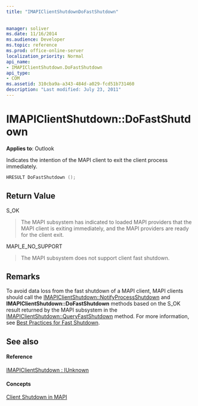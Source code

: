 ```yaml
---
title: "IMAPIClientShutdownDoFastShutdown"
 
 
manager: soliver
ms.date: 11/16/2014
ms.audience: Developer
ms.topic: reference
ms.prod: office-online-server
localization_priority: Normal
api_name:
- IMAPIClientShutdown.DoFastShutdown
api_type:
- COM
ms.assetid: 310cba9a-a343-484d-a029-fcd51b731460
description: "Last modified: July 23, 2011"
---
```


# IMAPIClientShutdown::DoFastShutdown

  
  
**Applies to**: Outlook 
  
Indicates the intention of the MAPI client to exit the client process immediately.
  
```cpp
HRESULT DoFastShutdown ();
```

## Return Value

S_OK
  
> The MAPI subsystem has indicated to loaded MAPI providers that the MAPI client is exiting immediately, and the MAPI providers are ready for the client exit.
    
MAPI_E_NO_SUPPORT
  
> The MAPI subsystem does not support client fast shutdown.
    
## Remarks

To avoid data loss from the fast shutdown of a MAPI client, MAPI clients should call the [IMAPIClientShutdown::NotifyProcessShutdown](imapiclientshutdown-notifyprocessshutdown.md) and **IMAPIClientShutdown::DoFastShutdown** methods based on the S_OK result returned by the MAPI subsystem in the [IMAPIClientShutdown::QueryFastShutdown](imapiclientshutdown-queryfastshutdown.md) method. For more information, see [Best Practices for Fast Shutdown](best-practices-for-fast-shutdown.md).
  
## See also

#### Reference

[IMAPIClientShutdown : IUnknown](imapiclientshutdowniunknown.md)
#### Concepts

[Client Shutdown in MAPI](client-shutdown-in-mapi.md)

